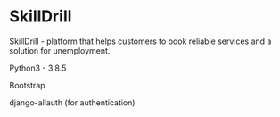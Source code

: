 # SkillDrill
SkillDrill - platform that helps customers to book reliable services and a solution for unemployment. 


Python3 - 3.8.5

Bootstrap

django-allauth (for authentication)
